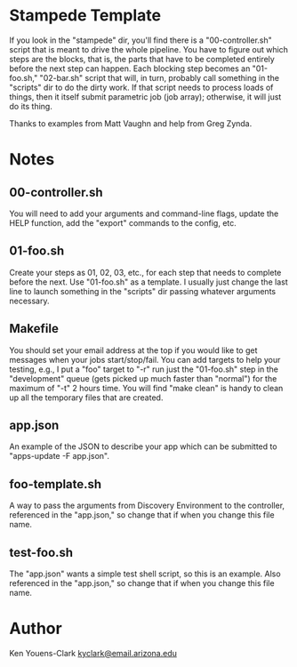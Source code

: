 # Stampede Template

If you look in the "stampede" dir, you'll find there is a "00-controller.sh"
script that is meant to drive the whole pipeline.  You have to figure out which
steps are the blocks, that is, the parts that have to be completed entirely
before the next step can happen.  Each blocking step becomes an "01-foo.sh,"
"02-bar.sh" script that will, in turn, probably call something in the "scripts"
dir to do the dirty work.  If that script needs to process loads of things,
then it itself submit parametric job (job array); otherwise, it will just do
its thing.  

Thanks to examples from Matt Vaughn and help from Greg Zynda.

# Notes

## 00-controller.sh

You will need to add your arguments and command-line flags, update the 
HELP function, add the "export" commands to the config, etc.  

## 01-foo.sh

Create your steps as 01, 02, 03, etc., for each step that needs to complete
before the next.  Use "01-foo.sh" as a template.  I usually just change the 
last line to launch something in the "scripts" dir passing whatever arguments
necessary.

## Makefile

You should set your email address at the top if you would like to get messages
when your jobs start/stop/fail.  You can add targets to help your testing, e.g.,
I put a "foo" target to "-r" run just the "01-foo.sh" step in the "development"
queue (gets picked up much faster than "normal") for the maximum of "-t" 2 hours
time.  You will find "make clean" is handy to clean up all the temporary files
that are created.

## app.json

An example of the JSON to describe your app which can be submitted to 
"apps-update -F app.json".

## foo-template.sh

A way to pass the arguments from Discovery Environment to the controller, 
referenced in the "app.json," so change that if when you change this file name.

## test-foo.sh

The "app.json" wants a simple test shell script, so this is an example.  Also
referenced in the "app.json," so change that if when you change this file name.

# Author

Ken Youens-Clark <kyclark@email.arizona.edu>
